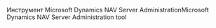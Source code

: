 <span data-ttu-id="3696d-101">Инструмент Microsoft Dynamics NAV Server Administration</span><span class="sxs-lookup"><span data-stu-id="3696d-101">Microsoft Dynamics NAV Server Administration tool</span></span>